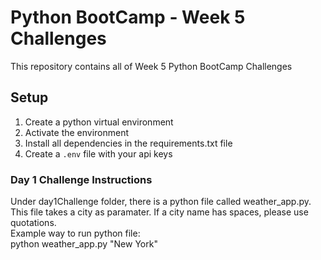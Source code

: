 # Python BootCamp - Week 5 Challenges

This repository contains all of Week 5 Python BootCamp Challenges

## Setup

1. Create a python virtual environment
2. Activate the environment
3. Install all dependencies in the requirements.txt file
4. Create a `.env` file with your api keys

### Day 1 Challenge Instructions

Under day1Challenge folder, there is a python file called weather_app.py. This file takes a city as paramater. If a city name has spaces, please use quotations. <br>
Example way to run python file: <br>
python weather_app.py "New York"
